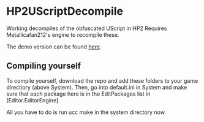 # HP2UScriptDecompile
Working decompiles of the obfuscated UScript in HP2
Requires Metallicafan212's engine to recompile these.

The demo version can be found [here](https://github.com/metallicafan212/HP2UScriptDecompile/tree/Demo-Version).  

## Compiling yourself
To compile yourself, download the repo and add these folders to your game directiory (above System).
Then, go into default.ini in System and make sure that each package here is in the EditPackages list in [Editor.EditorEngine]

All you have to do is run ucc make in the system directory now.
